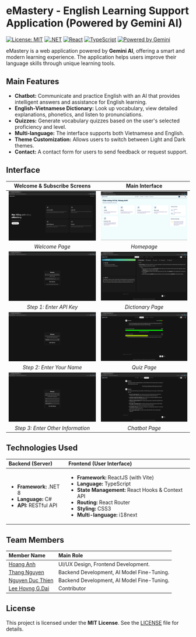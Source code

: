# eMastery - English Learning Support Application (Powered by Gemini AI)

[![License: MIT](https://img.shields.io/badge/License-MIT-yellow.svg)](LICENSE)
[![.NET](https://img.shields.io/badge/.NET-8-512BD4?logo=dotnet&logoColor=white)](https://dotnet.microsoft.com/)
[![React](https://img.shields.io/badge/React-18-61DAFB?logo=react&logoColor=black)](https://reactjs.org/)
[![TypeScript](https://img.shields.io/badge/TypeScript-3178C6?logo=typescript&logoColor=white)](https://www.typescriptlang.org/)
[![Powered by Gemini](https://img.shields.io/badge/Powered%20by-Gemini-4285F4?logo=google&logoColor=white)](https://gemini.google.com/)


eMastery is a web application powered by **Gemini AI**, offering a smart and modern learning experience. The application helps users improve their language skills through unique learning tools.

## Main Features

* **Chatbot:** Communicate and practice English with an AI that provides intelligent answers and assistance for English learning.
* **English-Vietnamese Dictionary:** Look up vocabulary, view detailed explanations, phonetics, and listen to pronunciations.
* **Quizzes:** Generate vocabulary quizzes based on the user's selected proficiency and level.
* **Multi-language:** The interface supports both Vietnamese and English.
* **Theme Customization:** Allows users to switch between Light and Dark themes.
* **Contact:** A contact form for users to send feedback or request support.

## Interface

| **Welcome & Subscribe Screens** | **Main Interface** |
| :---: | :---: |
| ![Welcome Screen](docs/images/welcome.png) | ![Dashboard Screen](docs/images/dashboard.png) |
| *Welcome Page* | *Homepage* |
| ![API Key Input Screen](docs/images/apikey.png) | ![Dictionary Screen](docs/images/dictionary.png) |
| *Step 1: Enter API Key* | *Dictionary Page* |
| ![Full Name Input Screen](docs/images/fullname.png) | ![Quiz Screen](docs/images/quiz.png) |
| *Step 2: Enter Your Name* | *Quiz Page* |
| ![Additional Info Input Screen](docs/images/info.png) | ![Chatbot Screen](docs/images/chatbot.png) |
| *Step 3: Enter Other Information* | *Chatbot Page* |

## Technologies Used

| Backend (Server) | Frontend (User Interface) |
| :--- | :--- |
| <ul><li><b>Framework:</b> .NET 8</li><li><b>Language:</b> C#</li><li><b>API:</b> RESTful API</li></ul> | <ul><li><b>Framework:</b> ReactJS (with Vite)</li><li><b>Language:</b> TypeScript</li><li><b>State Management:</b> React Hooks & Context API</li><li><b>Routing:</b> React Router</li><li><b>Styling:</b> CSS3</li><li><b>Multi-language:</b> i18next</li></ul> |

## Team Members

| Member Name | Main Role |
| :--- | :--- |
| [Hoang Anh](https://github.com/HoaqAnh) | UI/UX Design, Frontend Development. |
| [Thang Nguyen](https://github.com/imthq1) | Backend Development, AI Model Fine-Tuning. |
| [Nguyen Duc Thien](https://github.com/nguyenducthienlq1) | Backend Development, AI Model Fine-Tuning. |
| [Lee Hovng G.Dai](https://github.com/PeterHovng) | Contributor |

## License

This project is licensed under the **MIT License**. See the [LICENSE](LICENSE) file for details.
